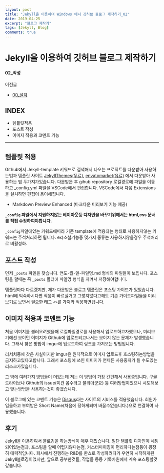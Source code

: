 ```yaml
---
layout: post
title: "Jekyll을 이용하여 Windows 에서 깃허브 블로그 제작하기_02"
date: 2019-04-25
excerpt: "블로그 제작기"
tags: [Jekyll, Blog]
comments: true
---
```

# Jekyll을 이용하여 깃허브 블로그 제작하기
#### 02_작성
이전글
* <a href="2019-04-24-Jekyll-1.md">00_설치</a>

## INDEX
* 템플릿적용
* 포스트 작성
* 이미지 적용과 코멘트 기능

---

## 템플릿 적용
Github에서 Jekyll-template 키워드로 검색해서 나오는 프로젝트를 다운받아 사용하는법과
템플릿 사이트 <a href="http://jekyllthemes.org/">JekyllThemes(무료)</a>, <a href="https://themeforest.net/category/static-site-generators/jekyll?_ga=2.186462625.967994145.1556074447-906522117.1556074447">envatomarket(유료)</a> 에서 다운받아 사용하는 법
두가지가있습니다.
다운받은 후 gihub repository 로컬경로에 파일을 이동하고 _config.yml 파일을 VSCode에서 편집합니다.
VSCode에서 다음 Extensions을 설치하면 편집이 용이해집니다.

* Markdown Preview Enhanced (마크다운 미리보기 기능 제공)

**`_config` 파일에서 지원하지않는 레이아웃등 디자인을 바꾸기위해서는 html,css 문서를 직접 수정하여야합니다.**

`_config`파일에있는 키워드에따라 기존 template에 적용되는 형태로 사용하지않는 키워드는 주석처리하면 됩니다.
ex)소셜기능중 몇가지 종류는 사용하지않을경우 주석처리로 비활성화.



## 포스트 작성
먼저 `_posts` 파일을 찾습니다.
연도-월-일-파일명.md 형식의 파일들이 보입니다. 포스팅을 할때는 꼭 `_posts` 폴더에 파일명 형식을 지켜서 저장해야합니다. 

템플릿마다 다르겠지만, 제가 다운받은 블로그 템플릿은 포스팅 가이드가 있었습니다. html에 익숙하시다면 적응이 빠르실거고 그렇지않다고해도 기존 가이드파일들을 미리보기로 보면서 필요한 태그 `<>`를 가져와 적용하면됩니다.


## 이미지 적용과 코멘트 기능
처음 이미지를 불러오려했을때 로컬파일경로를 사용해서 업로드하고자했으나, 미리보기에선 보이던 이미지가 Github에 업로드되고나서는 보이지 않는 문제가 발생했습니다. 그래서 찾은 방법이 imgur에 업로드하여 링크를 가져오는 방법입니다.

리서치중에 찾은 사실이지만 imgur은 원칙적으로 이미지 업로드후 호스팅하는방법을 금지하고있다고합니다.
그래서 포스팅에 쓰인 이미지가 언제든 사용중지가 될 수도있는 리스크가있습니다.

그 밖에 여러가지 방법들이 더있는데 저는 이 방법이 가장 간편해서 사용중입니다.
구글드라이브나 Github의 issue(이건 꼼수라고 불리더군요) 등 여러방법이있으니 시도해보고 맞는방법을 사용하는것이 좋겠습니다.

이 블로그에 있는 코멘트 기능은 <a href="https://disqus.com/">Disqus</a>라는 사이트의 서비스를 적용했습니다.
회원가입을하고 부여받은 Short Name(처음에 정하게되며 바꿀수없습니다.)으로 연결하여 사용했습니다.


## 후기
Jekyll을 이용하여서 블로깅을 하는방식이 매우 재밌습니다. 일단 템플릿 디자인이 세팅되어있는점과,
포스팅을 할때 어렵지않다는점, 커스터마이징이 편리하다는점등이 굉장히 매력적입니다.
회사에서 진행하는 R&D를 한쇼로 작성하려다가 우연히 시작하게된 Jekyll블로깅이었지만, 앞으로 공부한것들, 작업들 등등 기록차원에서 계속 포스팅할것같습니다.